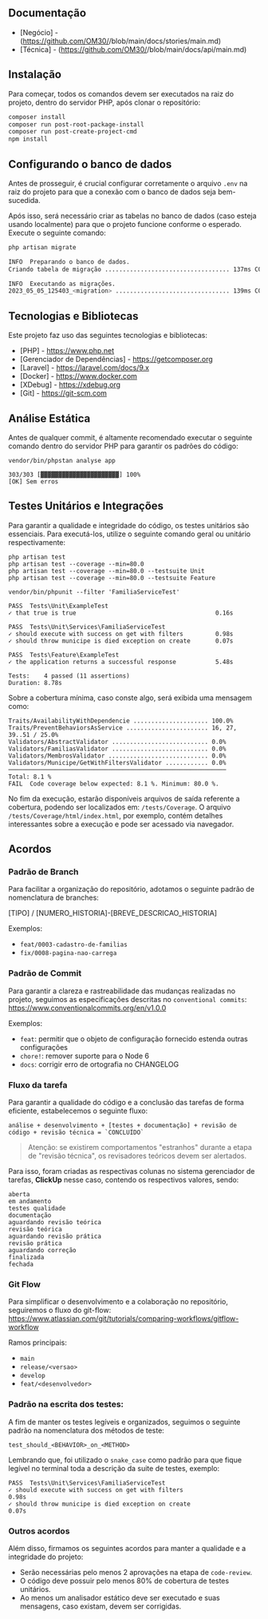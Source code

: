 ## Documentação
- [Negócio] - (https://github.com/OM30/<link>/blob/main/docs/stories/main.md)
- [Técnica] - (https://github.com/OM30/<link>/blob/main/docs/api/main.md)

## Instalação
Para começar, todos os comandos devem ser executados na raiz do projeto, dentro do servidor PHP, após clonar o repositório:

```bash
composer install
composer run post-root-package-install
composer run post-create-project-cmd
npm install
```

## Configurando o banco de dados
Antes de prosseguir, é crucial configurar corretamente o arquivo `.env` na raiz do projeto para que a conexão com o banco de dados seja bem-sucedida.

Após isso, será necessário criar as tabelas no banco de dados (caso esteja usando localmente) para que o projeto funcione conforme o esperado. Execute o seguinte comando:

```bash
php artisan migrate
```

```bash
INFO  Preparando o banco de dados.  
Criando tabela de migração ................................... 137ms CONCLUÍDO

INFO  Executando as migrações.  
2023_05_05_125403_<migration> ................................ 139ms CONCLUÍDO
```

## Tecnologias e Bibliotecas
Este projeto faz uso das seguintes tecnologias e bibliotecas:
- [PHP] - https://www.php.net
- [Gerenciador de Dependências] - https://getcomposer.org
- [Laravel] - https://laravel.com/docs/9.x
- [Docker] - https://www.docker.com
- [XDebug] - https://xdebug.org
- [Git] - https://git-scm.com

## Análise Estática
Antes de qualquer commit, é altamente recomendado executar o seguinte comando dentro do servidor PHP para garantir os padrões do código:

```shell
vendor/bin/phpstan analyse app
```

```
303/303 [▓▓▓▓▓▓▓▓▓▓▓▓▓▓▓▓▓▓▓▓▓▓] 100%
[OK] Sem erros                                                          
```

## Testes Unitários e Integrações
Para garantir a qualidade e integridade do código, os testes unitários são essenciais. Para executá-los, utilize o seguinte comando geral ou unitário respectivamente:

```
php artisan test
php artisan test --coverage --min=80.0
php artisan test --coverage --min=80.0 --testsuite Unit
php artisan test --coverage --min=80.0 --testsuite Feature

vendor/bin/phpunit --filter 'FamiliaServiceTest'
```

```
PASS  Tests\Unit\ExampleTest
✓ that true is true                                       0.16s  

PASS  Tests\Unit\Services\FamiliaServiceTest
✓ should execute with success on get with filters         0.98s  
✓ should throw municipe is died exception on create       0.07s  

PASS  Tests\Feature\ExampleTest
✓ the application returns a successful response           5.48s  

Tests:    4 passed (11 assertions)
Duration: 8.78s
```

Sobre a cobertura mínima, caso conste algo, será exibida uma mensagem como:
```
Traits/AvailabilityWithDependencie ..................... 100.0%  
Traits/PreventBehaviorsAsService ....................... 16, 27, 39..51 / 25.0%  
Validators/AbstractValidator ........................... 0.0%  
Validators/FamiliasValidator ........................... 0.0%  
Validators/MembrosValidator ............................ 0.0%  
Validators/Municipe/GetWithFiltersValidator ............ 0.0%  
─────────────────────────────────────────────────────────────
Total: 8.1 %  
FAIL  Code coverage below expected: 8.1 %. Minimum: 80.0 %.
```

No fim da execução, estarão disponíveis arquivos de saída referente a cobertura, podendo ser localizados em: `/tests/Coverage`.
O arquivo `/tests/Coverage/html/index.html`, por exemplo, contém detalhes interessantes sobre a execução e pode ser acessado via navegador. 

## Acordos

### Padrão de Branch
Para facilitar a organização do repositório, adotamos o seguinte padrão de nomenclatura de branches:

[TIPO] / [NUMERO_HISTORIA]-[BREVE_DESCRICAO_HISTORIA]

Exemplos:
- `feat/0003-cadastro-de-familias`
- `fix/0008-pagina-nao-carrega`

### Padrão de Commit
Para garantir a clareza e rastreabilidade das mudanças realizadas no projeto, seguimos as especificações descritas no `conventional commits`:
https://www.conventionalcommits.org/en/v1.0.0

Exemplos:
- `feat`: permitir que o objeto de configuração fornecido estenda outras configurações
- `chore!`: remover suporte para o Node 6
- `docs`: corrigir erro de ortografia no CHANGELOG

### Fluxo da tarefa
Para garantir a qualidade do código e a conclusão das tarefas de forma eficiente, estabelecemos o seguinte fluxo:

```
análise + desenvolvimento + [testes + documentação] + revisão de código + revisão técnica = `CONCLUÍDO`
```

> Atenção: se existirem comportamentos "estranhos" durante a etapa de "revisão técnica", os revisadores teóricos devem ser alertados.

Para isso, foram criadas as respectivas colunas no sistema gerenciador de tarefas, **ClickUp** nesse caso, contendo os respectivos valores, sendo:

```
aberta
em andamento
testes qualidade
documentação
aguardando revisão teórica
revisão teórica
aguardando revisão prática
revisão prática
aguardando correção
finalizada
fechada
```

### Git Flow
Para simplificar o desenvolvimento e a colaboração no repositório, seguiremos o fluxo do git-flow:
https://www.atlassian.com/git/tutorials/comparing-workflows/gitflow-workflow

Ramos principais:
- `main`
- `release/<versao>`
- `develop`
- `feat/<desenvolvedor>`

### Padrão na escrita dos testes:
A fim de manter os testes legíveis e organizados, seguimos o seguinte padrão na nomenclatura dos métodos de teste:

`test_should_<BEHAVIOR>_on_<METHOD>`

Lembrando que, foi utilizado o `snake_case` como padrão para que fique legível no terminal toda a descrição da suite de testes, exemplo:
```
PASS  Tests\Unit\Services\FamiliaServiceTest
✓ should execute with success on get with filters                  0.98s  
✓ should throw municipe is died exception on create                0.07s
```

### Outros acordos
Além disso, firmamos os seguintes acordos para manter a qualidade e a integridade do projeto:
- Serão necessárias pelo menos 2 aprovações na etapa de `code-review`.
- O código deve possuir pelo menos 80% de cobertura de testes unitários.
- Ao menos um analisador estático deve ser executado e suas mensagens, caso existam, devem ser corrigidas.
